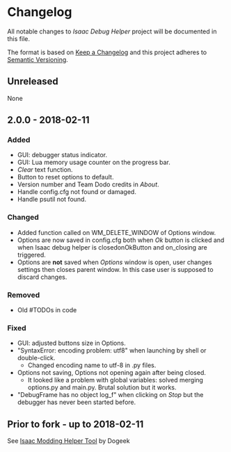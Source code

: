 # Changelog
All notable changes to *Isaac Debug Helper* project will be documented in this file.

The format is based on [Keep a Changelog](http://keepachangelog.com/en/1.0.0/)
and this project adheres to [Semantic Versioning](http://semver.org/spec/v2.0.0.html).

## Unreleased
None

## 2.0.0 - 2018-02-11

### Added 
- GUI: debugger status indicator.
- GUI: Lua memory usage counter on the progress bar.
- *Clear* text function.
- Button to reset options to default.
- Version number and Team Dodo credits in *About*.
- Handle config.cfg not found or damaged.
- Handle psutil not found.

### Changed
- Added function called on WM_DELETE_WINDOW of Options window.
- Options are now saved in config.cfg both when *Ok* button is clicked and when Isaac debug helper is closedonOkButton and on_closing are triggered.
- Options are **not** saved when *Options* window is open, user changes settings then closes parent window. In this case user is supposed to discard changes.
### Removed
- Old #TODOs in code

### Fixed
- GUI: adjusted buttons size in Options.
- "SyntaxError: encoding problem: utf8" when launching by shell or double-click.
	* Changed encoding name to utf-8 in .py files.
- Options not saving, Options not opening again after being closed.
	* It looked like a problem with global variables: solved merging options.py and main.py. Brutal solution but it works.
- "DebugFrame has no object log_f" when clicking on *Stop* but the debugger has never been started before.
	
## Prior to fork - up to 2018-02-11
See [Isaac Modding Helper Tool] by Dogeek

[Isaac Modding Helper Tool]: https://github.com/Dogeek/isaac-debug-helper/
